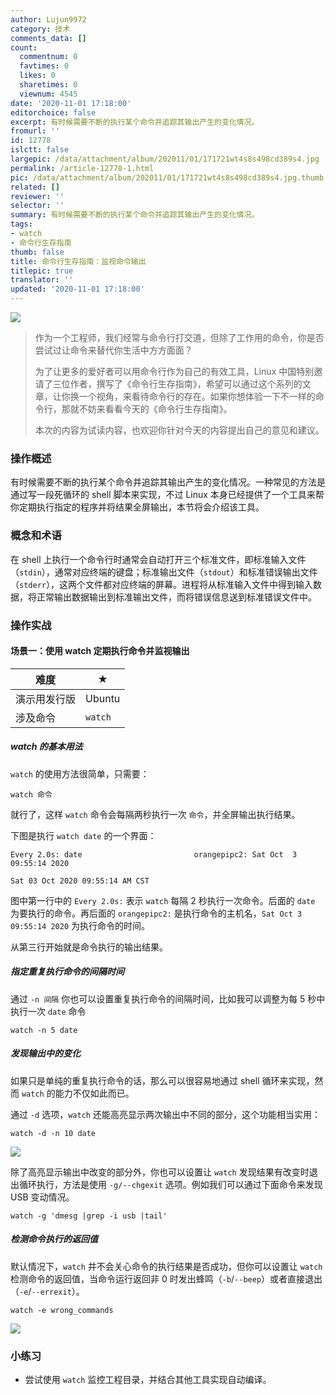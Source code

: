 ```yaml
---
author: Lujun9972
category: 技术
comments_data: []
count:
  commentnum: 0
  favtimes: 0
  likes: 0
  sharetimes: 0
  viewnum: 4545
date: '2020-11-01 17:18:00'
editorchoice: false
excerpt: 有时候需要不断的执行某个命令并追踪其输出产生的变化情况。
fromurl: ''
id: 12778
islctt: false
largepic: /data/attachment/album/202011/01/171721wt4s8s498cd389s4.jpg
permalink: /article-12778-1.html
pic: /data/attachment/album/202011/01/171721wt4s8s498cd389s4.jpg.thumb.jpg
related: []
reviewer: ''
selector: ''
summary: 有时候需要不断的执行某个命令并追踪其输出产生的变化情况。
tags:
- watch
- 命令行生存指南
thumb: false
title: 命令行生存指南：监视命令输出
titlepic: true
translator: ''
updated: '2020-11-01 17:18:00'
---
```


![](/data/attachment/album/202011/01/171721wt4s8s498cd389s4.jpg)



> 
> 作为一个工程师，我们经常与命令行打交道，但除了工作用的命令，你是否尝试过让命令来替代你生活中方方面面？
> 
> 
> 为了让更多的爱好者可以用命令行作为自己的有效工具，Linux 中国特别邀请了三位作者，撰写了《命令行生存指南》，希望可以通过这个系列的文章，让你换一个视角，来看待命令行的存在。如果你想体验一下不一样的命令行，那就不妨来看看今天的《命令行生存指南》。
> 
> 
> 本次的内容为试读内容，也欢迎你针对今天的内容提出自己的意见和建议。
> 
> 
> 


### 操作概述


有时候需要不断的执行某个命令并追踪其输出产生的变化情况。一种常见的方法是通过写一段死循环的 shell 脚本来实现，不过 Linux 本身已经提供了一个工具来帮你定期执行指定的程序并将结果全屏输出，本节将会介绍该工具。


### 概念和术语


在 shell 上执行一个命令行时通常会自动打开三个标准文件，即标准输入文件（`stdin`），通常对应终端的键盘；标准输出文件（`stdout`）和标准错误输出文件（`stderr`），这两个文件都对应终端的屏幕。进程将从标准输入文件中得到输入数据，将正常输出数据输出到标准输出文件，而将错误信息送到标准错误文件中。


### 操作实战


#### 场景一：使用 watch 定期执行命令并监视输出




| 难度 | ★ |
| --- | --- |
| 演示用发行版 | Ubuntu |
| 涉及命令 | `watch` |


##### watch 的基本用法


`watch` 的使用方法很简单，只需要： 



```
watch 命令

```

就行了，这样 `watch` 命令会每隔两秒执行一次 `命令`，并全屏输出执行结果。


下图是执行 `watch date` 的一个界面： 



```
Every 2.0s: date                         orangepipc2: Sat Oct  3 09:55:14 2020

Sat 03 Oct 2020 09:55:14 AM CST

```

图中第一行中的 `Every 2.0s:` 表示 `watch` 每隔 2 秒执行一次命令。后面的 `date` 为要执行的命令。再后面的 `orangepipc2:` 是执行命令的主机名，`Sat Oct 3 09:55:14 2020` 为执行命令的时间。


从第三行开始就是命令执行的输出结果。


##### 指定重复执行命令的间隔时间


通过 `-n 间隔` 你也可以设置重复执行命令的间隔时间，比如我可以调整为每 5 秒中执行一次 `date` 命令



```
watch -n 5 date
```

##### 发现输出中的变化


如果只是单纯的重复执行命令的话，那么可以很容易地通过 shell 循环来实现，然而 `watch` 的能力不仅如此而已。


通过 `-d` 选项，`watch` 还能高亮显示两次输出中不同的部分，这个功能相当实用： 



```
watch -d -n 10 date
```

![](/data/attachment/album/202011/01/171038ul3mypkrl43y1n81.png)


除了高亮显示输出中改变的部分外，你也可以设置让 `watch` 发现结果有改变时退出循环执行，方法是使用 `-g/--chgexit` 选项。例如我们可以通过下面命令来发现 USB 变动情况。 



```
watch -g 'dmesg |grep -i usb |tail'
```

##### 检测命令执行的返回值


默认情况下，`watch` 并不会关心命令的执行结果是否成功，但你可以设置让 `watch` 检测命令的返回值，当命令运行返回非 0 时发出蜂鸣（`-b`/`--beep`）或者直接退出（`-e`/`--errexit`）。



```
watch -e wrong_commands
```

![](/data/attachment/album/202011/01/171058xrrgrwqmm6lwm8rw.png)


### 小练习


* 尝试使用 `watch` 监控工程目录，并结合其他工具实现自动编译。